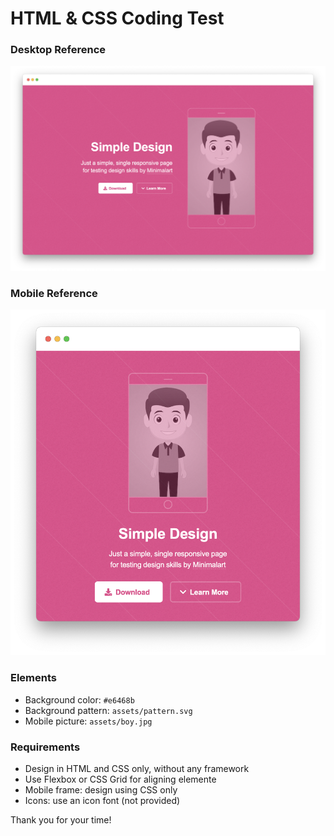# HTML & CSS Coding Test

### Desktop Reference
![Desktop](ref/desktop.png)
### Mobile Reference
![Mobile](ref/mobile.png)
### Elements
- Background color: `#e6468b`
- Background pattern: `assets/pattern.svg`
- Mobile picture: `assets/boy.jpg`
### Requirements
- Design in HTML and CSS only, without any framework
- Use Flexbox or CSS Grid for aligning elemente
- Mobile frame: design using CSS only
- Icons: use an icon font (not provided)

Thank you for your time!
